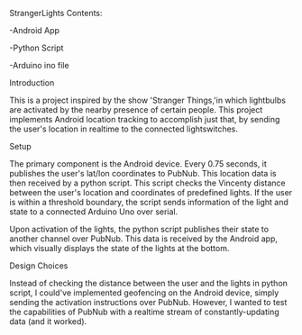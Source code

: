 StrangerLights
Contents:

-Android App

-Python Script

-Arduino ino file


Introduction

This is a project inspired by the show 'Stranger Things,'in which lightbulbs are activated by the nearby presence of certain people. This project implements Android location tracking to accomplish just that, by sending the user's location in realtime to the connected lightswitches.

Setup

The primary component is the Android device. Every 0.75 seconds, it publishes the user's lat/lon coordinates to PubNub. This location data is then received by a python script. This script checks the Vincenty distance between the user's location and coordinates of predefined lights. If the user is within a threshold boundary, the script sends information of the light and state to a connected Arduino Uno over serial.

Upon activation of the lights, the python script publishes their state to another channel over PubNub. This data is received by the Android app, which visually displays the state of the lights at the bottom.

Design Choices

Instead of checking the distance between the user and the lights in python script, I could've implemented geofencing on the Android device, simply sending the activation instructions over PubNub. However, I wanted to test the capabilities of PubNub with a realtime stream of constantly-updating data (and it worked). 